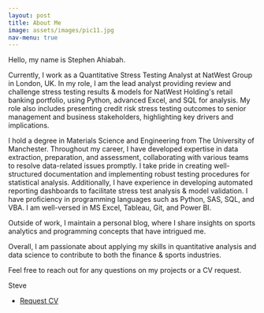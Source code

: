 ```yaml
---
layout: post
title: About Me
image: assets/images/pic11.jpg
nav-menu: true
---
```


Hello, my name is Stephen Ahiabah.

Currently, I work as a Quantitative Stress Testing Analyst at NatWest Group in London, UK. In my role, I am the lead analyst providing review and challenge stress testing results & models for NatWest Holding's retail banking portfolio, using Python, advanced Excel, and SQL for analysis. My role also includes presenting credit risk stress testing outcomes to senior management and business stakeholders, highlighting key drivers and implications.

I hold a degree in Materials Science and Engineering from The University of Manchester. Throughout my career, I have developed expertise in data extraction, preparation, and assessment, collaborating with various teams to resolve data-related issues promptly. I take pride in creating well-structured documentation and implementing robust testing procedures for statistical analysis. Additionally, I have experience in developing automated reporting dashboards to facilitate stress test analysis & model validation. 
I have proficiency in programming languages such as Python, SAS, SQL, and VBA. I am well-versed in MS Excel, Tableau, Git, and Power BI.

Outside of work, I maintain a personal blog, where I share insights on sports analytics and programming concepts that have intrigued me.

Overall, I am passionate about applying my skills in quantitative analysis and data science to contribute to both the finance & sports industries.

Feel free to reach out for any questions on my projects or a CV request.

Steve

<ul class="actions vertical">
    <!-- <li><a href="#" class="button special fit">About</a></li> -->
    <li><a href="{{ '/contact.html' | absolute_url}}" class="button fit">Request CV</a></li>
</ul>

